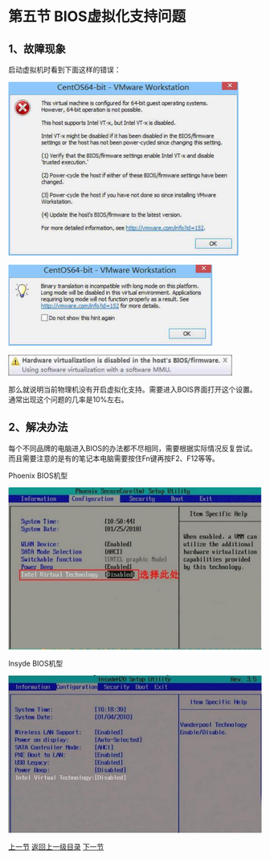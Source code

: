# 第五节 BIOS虚拟化支持问题

## 1、故障现象

启动虚拟机时看到下面这样的错误：

![images](images/img079.png)

![images](images/img080.png)

![images](images/img081.png)

那么就说明当前物理机没有开启虚拟化支持。需要进入BOIS界面打开这个设置。通常出现这个问题的几率是10%左右。

## 2、解决办法

每个不同品牌的电脑进入BIOS的办法都不尽相同，需要根据实际情况反复尝试。而且需要注意的是有的笔记本电脑需要按住Fn键再按F2、F12等等。

Phoenix BIOS机型

![images](images/img082.png)

Insyde BIOS机型

![images](images/img083.png)

[上一节](verse04.html)&nbsp;[返回上一级目录](index.html)&nbsp;[下一节](verse06.html)